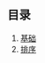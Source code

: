 ## 目录
1. [基础](https://github.com/woai3c/Algorithm/tree/master/01)
2. [排序](https://github.com/woai3c/Algorithm/tree/master/02)
